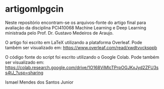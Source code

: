 # artigomlpgcin
Neste repositório encontram-se os arquivos-fonte do artigo final para avaliação da disciplina PCI410068 Machine Learning e Deep Learning ministrada pelo Prof. Dr. Gustavo Medeiros de Araujo.

O artigo foi escrito em LaTeX utilizando a plataforma Overleaf. Pode também ser visualizado em: 
https://www.overleaf.com/read/xwdtvvcksppb

O código fonte do script foi escrito utilizando o Google Colab. Pode também ser visualizado em: 
https://colab.research.google.com/drive/1O168ViMlcTPrpOGJKxJyd2ZFU3ss4tJ_?usp=sharing

Ismael Mendes dos Santos Junior
